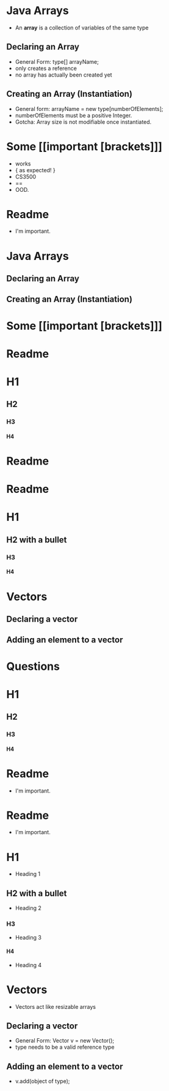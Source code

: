 # Java Arrays 
- An **array** is a collection of variables of the same type

## Declaring an Array 
- General Form: type[] arrayName;
- only creates a reference
- no array has actually been created yet

## Creating an Array (Instantiation) 
- General form:  arrayName = new type[numberOfElements];
- numberOfElements must be a positive Integer.
- Gotcha: Array size is not modifiable once instantiated.

# Some [[important [brackets]]] 
- works
-  { as expected! } 
- CS3500
- ==
- OOD.

# Readme 
- I'm important.

# Java Arrays 

## Declaring an Array 

## Creating an Array (Instantiation) 

# Some [[important [brackets]]] 

# Readme 

# H1 

## H2 

### H3 

#### H4 

# Readme 

# Readme 

# H1 

## H2 with a bullet 

### H3 

#### H4 

# Vectors 

## Declaring a vector 

## Adding an element to a vector 

# Questions 

# H1 

## H2 

### H3 

#### H4 

# Readme 
- I'm important.

# Readme 
- I'm important.

# H1 
- Heading 1

## H2 with a bullet 
- Heading 2

### H3 
- Heading 3

#### H4 
- Heading 4

# Vectors 
- Vectors act like resizable arrays

## Declaring a vector 
- General Form: Vector<type> v = new Vector();
- type needs to be a valid reference type

## Adding an element to a vector 
- v.add(object of type);

